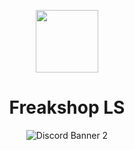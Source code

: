
<p align="center">
  <img width="100" src="https://images-ext-2.discordapp.net/external/oKRkjf5HbuvwpOjf--COIXZt-qZ547-U4MLEsZSb6-Q/https/gtanet.com/wp-content/uploads/2022/12/rabbit_colours.gif" />
</p>
<h1 align="center">Freakshop LS</h1>
<p align="center">
<img src="https://discord.com/api/guilds/991357889535033364/widget.png?style=banner2" alt="Discord Banner 2"/>
</p>
</p>
